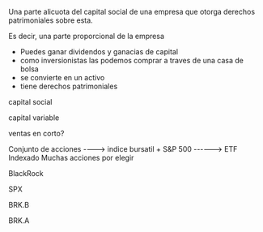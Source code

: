 Una parte  alicuota del capital social de  una empresa que otorga derechos patrimoniales sobre esta.

Es decir, una parte proporcional de la empresa

- Puedes ganar dividendos y ganacias de capital
- como inversionistas las podemos comprar a traves de una casa de bolsa
- se convierte en un activo 
- tiene derechos patrimoniales

capital social

capital variable




ventas en corto?

Conjunto de acciones ----> indice bursatil + S&P 500 ------> ETF Indexado
Muchas acciones por elegir                                       

BlackRock 

SPX

BRK.B

BRK.A


